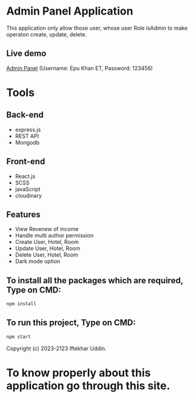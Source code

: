 # Admin Panel Application
This application only allow those user, whose user Role isAdmin to make operaton create, update, delete.
## Live demo
[Admin Panel](https://admin-panel-19s2.onrender.com)
(Username: Epu Khan ET, Password: 123456)
# Tools
## Back-end
* express.js
* REST API
* Mongodb
## Front-end
* React.js
* SCSS
* javaScript
* cloudinary
## Features
* View Revenew of income
* Handle multi author permission
* Create User, Hotel, Room
* Update User, Hotel, Room
* Delete User, Hotel, Room
* Dark mode option

## To install all the packages which are required, Type on CMD:
```bash
npm install
```
## To run this project, Type on CMD:
```bash
npm start
```
Copyright (c) 2023-2123 Iftekhar Uddin.

# To know properly about this application go through this site.


